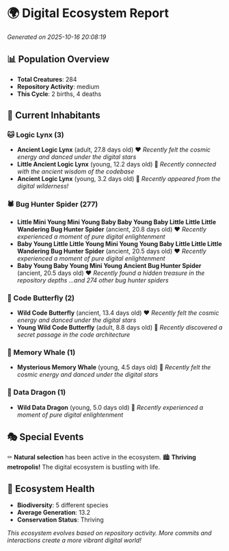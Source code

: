 # 🌍 Digital Ecosystem Report
*Generated on 2025-10-16 20:08:19*

## 📊 Population Overview
- **Total Creatures**: 284
- **Repository Activity**: medium
- **This Cycle**: 2 births, 4 deaths

## 👥 Current Inhabitants

### 🐱 Logic Lynx (3)
- **Ancient Logic Lynx** (adult, 27.8 days old) ❤️
  *Recently felt the cosmic energy and danced under the digital stars*
- **Little Ancient Logic Lynx** (young, 12.2 days old) 💛
  *Recently connected with the ancient wisdom of the codebase*
- **Ancient Logic Lynx** (young, 3.2 days old) 💚
  *Recently appeared from the digital wilderness!*

### 🕷️ Bug Hunter Spider (277)
- **Little Mini Young Mini Young Baby Baby Young Baby Little Little Little Wandering Bug Hunter Spider** (ancient, 20.8 days old) ❤️
  *Recently experienced a moment of pure digital enlightenment*
- **Baby Young Little Little Young Mini Young Young Baby Little Little Little Wandering Bug Hunter Spider** (ancient, 20.5 days old) ❤️
  *Recently experienced a moment of pure digital enlightenment*
- **Baby Young Baby Young Mini Young Ancient Bug Hunter Spider** (ancient, 20.5 days old) ❤️
  *Recently found a hidden treasure in the repository depths*
  *...and 274 other bug hunter spiders*

### 🦋 Code Butterfly (2)
- **Wild Code Butterfly** (ancient, 13.4 days old) ❤️
  *Recently felt the cosmic energy and danced under the digital stars*
- **Young Wild Code Butterfly** (adult, 8.8 days old) 💛
  *Recently discovered a secret passage in the code architecture*

### 🐋 Memory Whale (1)
- **Mysterious Memory Whale** (young, 4.5 days old) 💚
  *Recently felt the cosmic energy and danced under the digital stars*

### 🐉 Data Dragon (1)
- **Wild Data Dragon** (young, 5.0 days old) 💚
  *Recently experienced a moment of pure digital enlightenment*

## 🎭 Special Events

⚰️ **Natural selection** has been active in the ecosystem.
🏙️ **Thriving metropolis!** The digital ecosystem is bustling with life.

## 🔬 Ecosystem Health
- **Biodiversity**: 5 different species
- **Average Generation**: 13.2
- **Conservation Status**: Thriving

*This ecosystem evolves based on repository activity. More commits and interactions create a more vibrant digital world!*